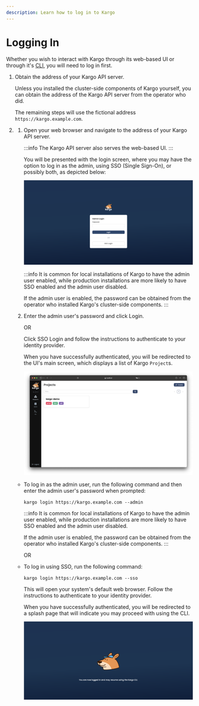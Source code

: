 ```yaml
---
description: Learn how to log in to Kargo
---
```


# Logging In

Whether you wish to interact with Kargo through its web-based UI or through
it's [CLI](../../05-installing-the-cli/index.md), you will need to log in first.

1. Obtain the address of your Kargo API server.

    Unless you installed the cluster-side components of Kargo yourself, you
    can obtain the address of the Kargo API server from the operator who did.

    The remaining steps will use the fictional address
    `https://kargo.example.com`.

1.  <Tabs groupId="logging-in">
    <TabItem value="ui" label="Using the UI">

    1. Open your web browser and navigate to the address of your Kargo API
       server.

        :::info
        The Kargo API server also serves the web-based UI.
        :::

        You will be presented with the login screen, where you may have the
        option to log in as the admin, using SSO (Single Sign-On), or possibly
        both, as depicted below:

        ![Kargo Login Screen](./img/logging-in.png)

        :::info
        It is common for local installations of Kargo to have the admin
        user enabled, while production installations are more likely to have
        SSO enabled and the admin user disabled.

        If the admin user is enabled, the password can be obtained from the
        operator who installed Kargo's cluster-side components.
        :::

    1. Enter the admin user's password and click <Hlt>Login</Hlt>.

       OR

       Click <Hlt>SSO Login</Hlt> and follow the instructions to authenticate
       to your identity provider.

       When you have successfully authenticated, you will be redirected to the
       UI's main screen, which displays a list of Kargo `Project`s.

       ![Kargo Projects List](./img/projects.png)


    </TabItem>
    <TabItem value="cli" label="Using the CLI">

    * To log in as the admin user, run the following command and
      then enter the admin user's password when prompted:

      ```shell
      kargo login https://kargo.example.com --admin
      ```

      :::info
      It is common for local installations of Kargo to have the admin
      user enabled, while production installations are more likely to have
      SSO enabled and the admin user disabled.

      If the admin user is enabled, the password can be obtained from the
      operator who installed Kargo's cluster-side components.
      :::

      OR

    * To log in using SSO, run the following command:

      ```shell
      kargo login https://kargo.example.com --sso
      ```

      This will open your system's default web browser. Follow the instructions
      to authenticate to your identity provider.

      When you have successfully authenticated, you will be redirected to a
      splash page that will indicate you may proceed with using the CLI.

      ![Kargo Splash Page](./img/splash.png)

    </TabItem>
    </Tabs>
